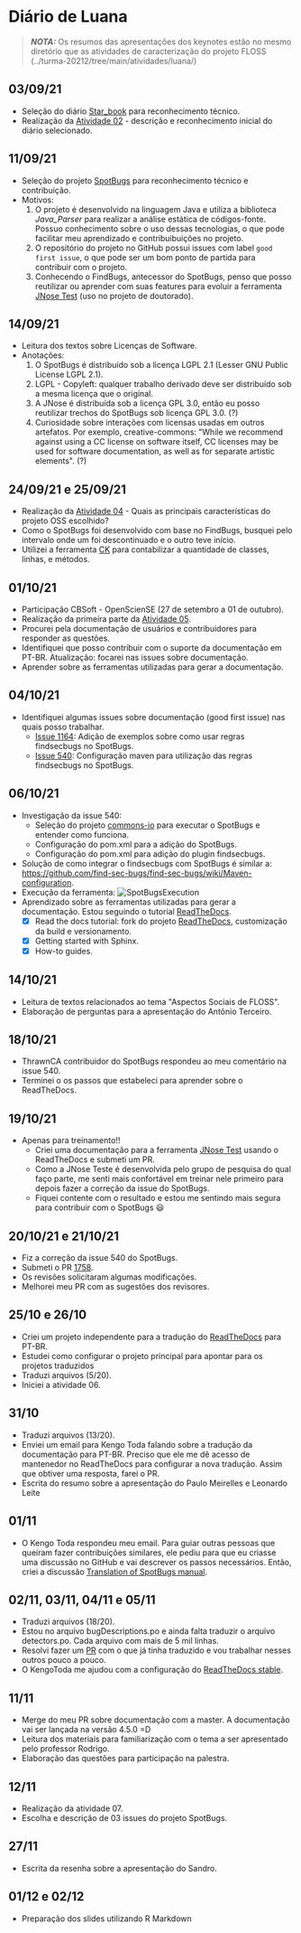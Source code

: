 # Diário de Luana

> **_NOTA:_**  Os resumos das apresentações dos keynotes estão no mesmo diretório que as atividades de caracterização do projeto FLOSS (../turma-20212/tree/main/atividades/luana/)

## 03/09/21

* Seleção do diário [Star_book](https://github.com/hashirshoaeb/star_book) para reconhecimento técnico.
* Realização da [Atividade 02](https://github.com/mate28-ic-ufba/turma-20212/blob/main/atividade01/luana.md) - descrição e reconhecimento inicial do diário selecionado.


## 11/09/21
* Seleção do projeto [SpotBugs](https://awesomeopensource.com/project/spotbugs/spotbugs) para reconhecimento técnico e contribuição.
* Motivos: 
  1. O projeto é desenvolvido na linguagem Java e utiliza a biblioteca _Java_Parser_ para realizar a análise estática de códigos-fonte. Possuo conhecimento sobre o uso dessas tecnologias, o que pode facilitar meu aprendizado e contribuibuições no projeto. 
  2. O repositório do projeto no GitHub possui issues com label `good first issue`, o que pode ser um bom ponto de partida para contribuir com o projeto.
  3. Conhecendo o FindBugs, antecessor do SpotBugs, penso que posso reutilizar ou aprender com suas features para evoluir a ferramenta [JNose Test](https://github.com/arieslab/jnose) (uso no projeto de doutorado).      

## 14/09/21
* Leitura dos textos sobre Licenças de Software.
* Anotações:
  1. O SpotBugs é distribuído sob a licença LGPL 2.1 (Lesser GNU Public License LGPL 2.1).
  2. LGPL - Copyleft: qualquer trabalho derivado deve ser distribuído sob a mesma licença que o original. 
  3. A JNose é distribuída sob a licença GPL 3.0, então eu posso reutilizar trechos do SpotBugs sob licença GPL 3.0. (?) 
  4. Curiosidade sobre interações com licensas usadas em outros artefatos. Por exemplo, creative-commons: "While we recommend against using a CC license on software itself, CC licenses may be used for software documentation, as well as for separate artistic elements". (?)

## 24/09/21 e 25/09/21
*  Realização da [Atividade 04](https://github.com/mate28-ic-ufba/turma-20212/tree/main/atividades/luana/atividade04.md) - Quais as principais características do projeto OSS escolhido?
*  Como o SpotBugs foi desenvolvido com base no FindBugs, busquei pelo intervalo onde um foi descontinuado e o outro teve início. 
*  Utilizei a ferramenta [CK](https://github.com/mauricioaniche/ck) para contabilizar a quantidade de classes, linhas, e métodos.

## 01/10/21
* Participação CBSoft - OpenScienSE (27 de setembro a 01 de outubro).
* Realização da primeira parte da [Atividade 05](https://github.com/mate28-ic-ufba/turma-20212/tree/main/atividades/luana/atividade05.md).
* Procurei pela documentação de usuários e contribuidores para responder as questões.
* Identifiquei que posso contribuir com o suporte da documentação em PT-BR. Atualização: focarei nas issues sobre documentação.
* Aprender sobre as ferramentas utilizadas para gerar a documentação.

## 04/10/21
* Identifiquei algumas issues sobre documentação (good first issue) nas quais posso trabalhar.
  - [Issue 1164](https://github.com/spotbugs/spotbugs/issues/1164): Adição de exemplos sobre como usar regras findsecbugs no SpotBugs.
  - [Issue 540](https://github.com/spotbugs/spotbugs/issues/540): Configuração maven para utilização das regras findsecbugs no SpotBugs.

## 06/10/21
* Investigação da issue 540:
  - Seleção do projeto [commons-io](https://github.com/apache/commons-io) para executar o SpotBugs e entender como funciona.
  - Configuração do pom.xml para a adição do SpotBugs.
  - Configuração do pom.xml para adição do plugin findsecbugs.
* Solução de como integrar o findsecbugs com SpotBugs é similar a: https://github.com/find-sec-bugs/find-sec-bugs/wiki/Maven-configuration.
* Execução da ferramenta: ![SpotBugsExecution](https://drive.google.com/uc?export=view&id=1-RdZfB1p3v9ZC-3Ra2AlWo5OAhqqjwMX)
* Aprendizado sobre as ferramentas utilizadas para gerar a documentação. Estou seguindo o tutorial [ReadTheDocs](https://docs.readthedocs.io/en/stable/tutorial/).
  - [X] Read the docs tutorial: fork do projeto [ReadTheDocs](https://github.com/luana-martins/ReadTheDocs.git), customização da build e versionamento.
  - [X] Getting started with Sphinx.
  - [X] How-to guides.

## 14/10/21
- Leitura de textos relacionados ao tema "Aspectos Sociais de FLOSS".
- Elaboração de perguntas para a apresentação do Antônio Terceiro. 

## 18/10/21
- ThrawnCA contribuidor do SpotBugs respondeu ao meu comentário na issue 540. 
- Terminei o os passos que estabeleci para aprender sobre o ReadTheDocs.

## 19/10/21
- Apenas para treinamento!!
    - Criei uma documentação para a ferramenta [JNose Test](https://jnose.readthedocs.io/en/latest/index.html) usando o ReadTheDocs e submeti um PR.
    - Como a JNose Teste é desenvolvida pelo grupo de pesquisa do qual faço parte, me senti mais confortável em treinar nele primeiro para depois fazer a correção da issue do SpotBugs. 
    - Fiquei contente com o resultado e estou me sentindo mais segura para contribuir com o SpotBugs :smiley:

## 20/10/21 e 21/10/21
- Fiz a correção da issue 540 do SpotBugs.
- Submeti o PR [1758](https://github.com/spotbugs/spotbugs/pull/1758).
- Os revisões solicitaram algumas modificações.
- Melhorei meu PR com as sugestões dos revisores.

## 25/10 e 26/10
- Criei um projeto independente para a tradução do [ReadTheDocs](https://readthedocs.org/projects/spotbugslm-pt/) para PT-BR.
- Estudei como configurar o projeto principal para apontar para os projetos traduzidos
- Traduzi arquivos (5/20).
- Iniciei a atividade 06.

## 31/10
- Traduzi arquivos (13/20).
- Enviei um email para Kengo Toda falando sobre a tradução da documentação para PT-BR. Preciso que ele me dê acesso de mantenedor no ReadTheDocs para configurar a nova tradução. Assim que obtiver uma resposta, farei o PR. 
- Escrita do resumo sobre a apresentação do Paulo Meirelles e Leonardo Leite

## 01/11
- O Kengo Toda respondeu meu email. Para guiar outras pessoas que queiram fazer contribuições similares, ele pediu para que eu criasse uma discussão no GitHub e vai descrever os passos necessários. Então, criei a discussão [Translation of SpotBugs manual](https://github.com/spotbugs/spotbugs/discussions/1786).  

## 02/11, 03/11, 04/11 e 05/11
- Traduzi arquivos (18/20).
- Estou no arquivo bugDescriptions.po e ainda falta traduzir o arquivo detectors.po. Cada arquivo com mais de 5 mil linhas.
- Resolvi fazer um [PR](https://github.com/spotbugs/spotbugs/pull/1796) com o que já tinha traduzido e vou trabalhar nesses outros pouco a pouco.
- O KengoToda me ajudou com a configuração do [ReadTheDocs stable](https://spotbugs.readthedocs.io/en/stable/). 

## 11/11
- Merge do meu PR sobre documentação com a master. A documentação vai ser lançada na versão 4.5.0 =D
- Leitura dos materiais para familiarização com o tema a ser apresentado pelo professor Rodrigo.
- Elaboração das questões para participação na palestra.

## 12/11
- Realização da atividade 07.
- Escolha e descrição de 03 issues do projeto SpotBugs.

## 27/11
- Escrita da resenha sobre a apresentação do Sandro.

## 01/12 e 02/12
- Preparação dos slides utilizando R Markdown
